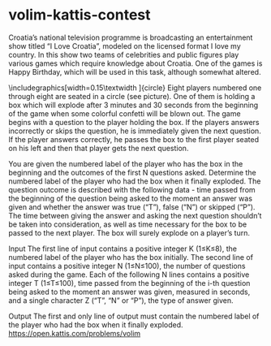 # volim-kattis-contest

Croatia’s national television programme is broadcasting an entertainment show titled “I Love Croatia”, modeled on the licensed format I love my country. In this show two teams of celebrities and public figures play various games which require knowledge about Croatia. One of the games is Happy Birthday, which will be used in this task, although somewhat altered.

\includegraphics[width=0.15\textwidth ]{circle}
Eight players numbered one through eight are seated in a circle (see picture). One of them is holding a box which will explode after 3 minutes and 30 seconds from the beginning of the game when some colorful confetti will be blown out. The game begins with a question to the player holding the box. If the players answers incorrectly or skips the question, he is immediately given the next question. If the player answers correctly, he passes the box to the first player seated on his left and then that player gets the next question.

You are given the numbered label of the player who has the box in the beginning and the outcomes of the first N questions asked. Determine the numbered label of the player who had the box when it finally exploded. The question outcome is described with the following data - time passed from the beginning of the question being asked to the moment an answer was given and whether the answer was true (“T”), false (“N”) or skipped (“P”). The time between giving the answer and asking the next question shouldn’t be taken into consideration, as well as time necessary for the box to be passed to the next player. The box will surely explode on a player’s turn.

Input
The first line of input contains a positive integer K (1≤K≤8), the numbered label of the player who has the box initially. The second line of input contains a positive integer N (1≤N≤100), the number of questions asked during the game. Each of the following N lines contains a positive integer T (1≤T≤100), time passed from the beginning of the i-th question being asked to the moment an answer was given, measured in seconds, and a single character Z (“T”, “N” or “P”), the type of answer given.

Output
The first and only line of output must contain the numbered label of the player who had the box when it finally exploded.
https://open.kattis.com/problems/volim
